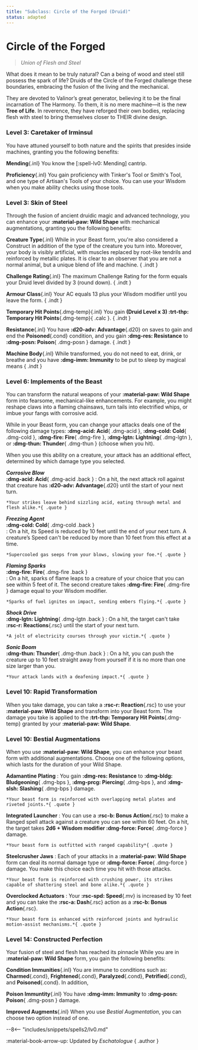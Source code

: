 ```yaml
---
title: "Subclass: Circle of the Forged (Druid)"
status: adapted
---
```


<p style="display:none">
Union of Flesh and Steel
</p>

# Circle of the Forged

> *Union of Flesh and Steel*

What does it mean to be truly natural? Can a being of wood and steel still possess the spark of life? Druids of the Circle of the Forged challenge these boundaries, embracing the fusion of the living and the mechanical.

They are devoted to Valinor’s great generator, believing it to be the final incarnation of The Harmony. To them, it is no mere machine—it is the new **Tree of Life**. In reverence, they have reforged their own bodies, replacing flesh with steel to bring themselves closer to THEIR divine design.

### Level 3: Caretaker of Irminsul

You have attuned yourself to both nature and the spirits that presides inside machines, granting you the following benefits:

**Mending**{.inl} You know the [:spell-lv0: Mending] cantrip.

**Proficiency**{.inl} You gain proficiency with Tinker's Tool or Smith's Tool, and one type of Artisan's Tools of your choice. You can use your Wisdom when you make ability checks using those tools.

### Level 3: Skin of Steel  

Through the fusion of ancient druidic magic and advanced technology, you can enhance your **:material-paw: Wild Shape** with mechanical augmentations, granting you the following benefits:

**Creature Type**{.inl} While in your Beast form, you're also considered a Construct in addition of the type of the creature you turn into. Moreover, your body is visibly artificial, with muscles replaced by root-like tendrils and reinforced by metallic plates. It is clear to an observer that you are not a normal animal, but a unique blend of life and machine.
{ .indt }

**Challenge Rating**{.inl} The maximum Challenge Rating for the form equals your Druid level divided by 3 (round down).
{ .indt }

**Armour Class**{.inl} Your AC equals 13 plus your Wisdom modifier until you leave the form.
{ .indt }

**Temporary Hit Points**{.dmg-temp}{.inl} You gain **(Druid Level x 3) :trt-thp: Temporary Hit Points**{.dmg-temp}{ .calc }.
{ .indt }

**Resistance**{.inl} You have **:d20-adv: Advantage**{.d20} on saves to gain and end the **Poisoned**{.cond} condition, and you gain **:dmg-res: Resistance** to **:dmg-posn: Poison**{ .dmg-posn } damage.
{ .indt }

**Machine Body**{.inl} While transformed, you do not need to eat, drink, or breathe and you have **:dmg-imm: Immunity** to be put to sleep by magical means
{ .indt }

### Level 6: Implements of the Beast

You can transform the natural weapons of your **:material-paw: Wild Shape** form into fearsome, mechanical-like enhancements. For example, you might reshape claws into a flaming chainsaws, turn tails into electrified whips, or imbue your fangs with corrosive acid.

While in your Beast form, you can change your attacks deals one of the following damage types: **:dmg-acid: Acid**{ .dmg-acid }, **:dmg-cold: Cold**{ .dmg-cold }, **:dmg-fire: Fire**{ .dmg-fire }, **:dmg-lgtn: Lightning**{ .dmg-lgtn }, or **:dmg-thun: Thunder**{ .dmg-thun } (choose when you hit). 

When you use this ability on a creature, your attack has an additional effect, determined by which damage type you selected.

_**Corrosive Blow**_ <br>**:dmg-acid: Acid**{ .dmg-acid .back } 
:   On a hit, the next attack roll against that creature has **:d20-adv: Advantage**{.d20} until the start of your next turn.

    *Your strikes leave behind sizzling acid, eating through metal and flesh alike.*{ .quote }  

_**Freezing Agent**_ <br>**:dmg-cold: Cold**{ .dmg-cold .back }  
:   On a hit, its Speed is reduced by 10 feet until the end of your next turn. A creature’s Speed can't be reduced by more than 10 feet from this effect at a time.

    *Supercooled gas seeps from your blows, slowing your foe.*{ .quote }  

_**Flaming Sparks**_ <br>**:dmg-fire: Fire**{ .dmg-fire .back }  
:   On a hit, sparks of flame leaps to a creature of your choice that you can see within 5 feet of it. The second creature takes **:dmg-fire: Fire**{ .dmg-fire } damage equal to your Wisdom modifier.

    *Sparks of fuel ignites on impact, sending embers flying.*{ .quote }  

_**Shock Drive**_ <br>**:dmg-lgtn: Lightning**{ .dmg-lgtn .back } 
:   On a hit, the target can't take **:rsc-r: Reactions**{.rsc} until the start of your next turn.

    *A jolt of electricity courses through your victim.*{ .quote }  

_**Sonic Boom**_ <br>**:dmg-thun: Thunder**{ .dmg-thun .back } 
:   On a hit, you can push the creature up to 10 feet straight away from yourself if it is no more than one size larger than you.

    *Your attack lands with a deafening impact.*{ .quote }  

### Level 10: Rapid Transformation

When you take damage, you can take a **:rsc-r: Reaction**{.rsc} to use your **:material-paw: Wild Shape** and transform into your Beast form. The damage you take is applied to the **:trt-thp: Temporary Hit Points**{.dmg-temp} granted by your **:material-paw: Wild Shape**.

### Level 10: Bestial Augmentations

When you use **:material-paw: Wild Shape**, you can enhance your beast form with additional augmentations. Choose one of the following options, which lasts for the duration of your Wild Shape.

**Adamantine Plating**
:   You gain **:dmg-res: Resistance** to **:dmg-bldg: Bludgeoning**{ .dmg-bps }, **:dmg-prcg: Piercing**{ .dmg-bps }, and **:dmg-slsh: Slashing**{ .dmg-bps } damage.

    *Your beast form is reinforced with overlapping metal plates and riveted joints.*{ .quote }

**Integrated Launcher**
:   You can use a **:rsc-b: Bonus Action**{.rsc} to make a Ranged spell attack against a creature you can see within 60 feet. On a hit, the target takes **2d6 + Wisdom modifier :dmg-force: Force**{ .dmg-force } damage.

    *Your beast form is outfitted with ranged capability*{ .quote }

**Steelcrusher Jaws**
:   Each of your attacks in a **:material-paw: Wild Shape** form can deal its normal damage type or **:dmg-force: Force**{ .dmg-force } damage. You make this choice each time you hit with those attacks.

    *Your beast form is reinforced with crushing power, its strikes capable of shattering steel and bone alike.*{ .quote }

**Overclocked Actuators**
:   Your **:rsc-spd: Speed**{.mv} is increased by 10 feet and you can take the **:rsc-a: Dash**{.rsc} action as a **:rsc-b: Bonus Action**{.rsc}.

    *Your beast form is enhanced with reinforced joints and hydraulic motion-assist mechanisms.*{ .quote }

### Level 14: Constructed Perfection

Your fusion of steel and flesh has reached its pinnacle While you are in **:material-paw: Wild Shape** form, you gain the following benefits:

**Condition Immunities**{.inl} You are immune to conditions such as: **Charmed**{.cond}, **Frightened**{.cond}, **Paralyzed**{.cond}, **Petrified**{.cond}, and **Poisoned**{.cond}. In addition, 

**Poison Immuntity**{.inl} You have **:dmg-imm: Immunity** to **:dmg-posn: Poison**{ .dmg-posn } damage.

**Improved Augments**{.inl} When you use *Bestial Augmentation*, you can choose two option instead of one.

--8<-- "includes/snippets/spells2/lv0.md"

<!-- ### Level 6: Implements of the Beast

You can transform the natural weapons of your **:material-paw: Wild Shape** form into fearsome, mechanical-like enhancements. For example, you might reshape claws into chainsaws, turn tails into bladed whips, or convert fangs into piercing drills.

After a **:rest-long: Long Rest**, you can choose a number of weapon [Mastery properties] (except **:wp-mas: Nick**{ .wp }) equal to half your Wisdom modifier (rounded down). While in your Beast form, when you make an attack using one of the creature's feature, you can apply one of the chosen Mastery properties to that attack. You ignore the Property requirement but still follow the Type restriction. (e.g, you can't apply **:wp-mas: Cleave**{ .wp } to Ranged attack)

You may choose a new set of Mastery properties after each **:rest-long: Long Rest**.

[Mastery properties]: ../../equipment/weapon/mastery.md -->

:material-book-arrow-up: Updated by *Eschatologue*
{ .author }